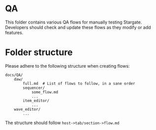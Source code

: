 # QA
This folder contains various QA flows for manually testing Stargate.
Developers should check and update these flows as they modify or add
features.

# Folder structure
Please adhere to the following structure when creating flows:
```
docs/QA/
    daw/
        full.md  # List of flows to follow, in a sane order
        sequencer/
            some_flow.md
            ...
        item_editor/
            ...
    wave_editor/
        ...
```
The structure should follow `host->tab/section->flow.md`

